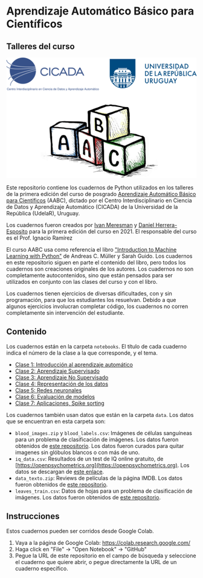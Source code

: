 # Aprendizaje Automático Básico para Científicos

## Talleres del curso

![](assets/logo_curso.png)

Este repositorio contiene los cuadernos de Python utilizados en los talleres
de la primera edición del curso de posgrado
[Aprendizaje Automático Básico para Científicos](https://cicada.uy/course/aprendizaje-automatico-basico-para-cientificos-aabc-edicion-2023/)
(AABC), dictado por el Centro Interdisciplinario en Ciencia de
Datos y Aprendizaje Automático (CICADA) de la Universidad de la
República (UdelaR), Uruguay.

Los cuadernos fueron creados por [Ivan Meresman](https://ivanlmh.github.io/)
y [Daniel Herrera-Esposito](https://dherrera1911.github.io/)
para la primera edición del curso en 2021. El responsable del curso
es el Prof. Ignacio Ramírez

El curso AABC usa como referencia el libro
["Introduction to Machine Learning with Python"](https://www.nrigroupindia.com/e-book/Introduction%20to%20Machine%20Learning%20with%20Python%20%28%20PDFDrive.com%20%29-min.pdf)
de Andreas C. Müller y Sarah Guido. Los cuadernos en este repositorio siguen
en parte el contenido del libro, pero todos los cuadernos son
creaciones originales de los autores. Los cuadernos no son
completamente autocontenidos, sino que están pensados para
ser utilizados en conjunto con las clases del curso y con el libro.

Los cuadernos tienen ejercicios de diversas dificultades, con y sin programación,
para que los estudiantes los resuelvan. Debido a que algunos ejercicios
involucran completar código, los cuadernos no corren completamente
sin intervención del estudiante.

## Contenido

Los cuadernos están en la carpeta `notebooks`. El título de cada cuaderno
indica el número de la clase a la que corresponde, y el tema.

* [Clase 1: Introducción al aprendizaje automático](notebooks/Taller1-Introduccion_AA.ipynb)
* [Clase 2: Aprendizaje Supervisado](notebooks/Taller2-Aprendizaje_supervisado.ipynb)
* [Clase 3: Aprendizaje No Supervisado](notebooks/Taller3-Aprendizaje_no_supervisado.ipynb)
* [Clase 4: Representación de los datos](notebooks/Taller4-Representacion_y_modelado.ipynb)
* [Clase 5: Redes neuronales](notebooks/Taller5-Redes_neuronales_Random_forests.ipynb)
* [Clase 6: Evaluación de modelos](notebooks/Taller6-Evaluacion_de_modelos.ipynb)
* [Clase 7: Aplicaciones, Spike sorting](notebooks/Taller7-Aplicaciones.ipynb)

Los cuadernos también usan datos que están en la carpeta `data`. Los datos
que se encuentran en esta carpeta son:
* `blood_images.zip` y `blood_labels.csv`: Imágenes de células sanguíneas
  para un problema de clasificación de imágenes. Los datos fueron
  obtenidos de [este repositorio](https://www.kaggle.com/datasets/paultimothymooney/blood-cells).
  Los datos fueron curados para quitar imagenes sin glóbulos blancos o
  con más de uno.
* `iq_data.csv`: Resultados de un test de IQ online gratuito, de 
  [https://openpsychometrics.org](https://openpsychometrics.org). Los datos se
  descargan de [este enlace](https://openpsychometrics.org/_rawdata/FSIQ_0.1_data.zip).
* `data_texto.zip`: Reviews de películas de la página IMDB. Los datos
  fueron obtenidos de [este repositorio](https://ai.stanford.edu/~amaas/data/sentiment/).
* `leaves_train.csv`: Datos de hojas para un problema de clasificación
  de imágenes. Los datos fueron obtenidos de
 [este repositorio](https://www.kaggle.com/c/leaf-classification/data).

## Instrucciones

Estos cuadernos pueden ser corridos desde Google Colab.
1) Vaya a la página de Google Colab: https://colab.research.google.com/
2) Haga click en "File" -> "Open Notebook" -> "GitHub"
3) Pegue la URL de este repositorio en el campo de búsqueda y seleccione
  el cuaderno que quiere abrir, o pegue directamente la URL de un
  cuaderno específico.


